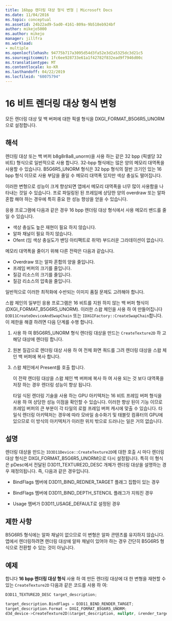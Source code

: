```yaml
---
title: 16bpp 렌더링 대상 형식 변형 | Microsoft Docs
ms.date: 11/04/2016
ms.topic: conceptual
ms.assetid: 24b22ad9-5ad0-4161-809a-9b518eb924bf
author: mikejo5000
ms.author: mikejo
manager: jillfra
ms.workload:
- multiple
ms.openlocfilehash: 94775b717a3095d54d3fa52e3d2a5325dc3d21c5
ms.sourcegitcommit: 1fc6ee928733e61a1f42782f832ead9f7946d00c
ms.translationtype: MT
ms.contentlocale: ko-KR
ms.lasthandoff: 04/22/2019
ms.locfileid: "60075794"
---
```

# <a name="16-bpp-render-target-format-variant"></a>16 비트 렌더링 대상 형식 변형
모든 렌더링 대상 및 백 버퍼에 대한 픽셀 형식을 DXGI_FORMAT_B5G6R5_UNORM으로 설정합니다.

## <a name="interpretation"></a>해석
 렌더링 대상 또는 백 버퍼 b8g8r8a8_unorm)을 사용 하는 같은 32 bpp (픽셀당 32 비트) 형식으로 일반적으로 사용 합니다. 32-bpp 형식에는 많은 양의 메모리 대역폭을 사용할 수 있습니다. B5G6R5_UNORM 형식은 32 bpp 형식의 절반 크기인 있는 16 bpp 형식 이므로 사용 부담을 줄일 수 메모리 대역폭 있지만 색상 충실도 떨어집니다.

 이러한 변형으로 성능이 크게 향상되면 앱에서 메모리 대역폭을 너무 많이 사용함을 나타내는 것일 수 있습니다. 프로 파일링된 된 프레임에 상당한 양의 overdraw 또는 알파 혼합 해야 하는 경우에 특히 중요 한 성능 향상을 얻을 수 있습니다.

응용 프로그램에 다음과 같은 경우 16 bpp 렌더링 대상 형식에서 사용 메모리 밴드를 줄일 수 있습니다.
- 색상 충실도 높은 재현이 필요 하지 않습니다.
- 알파 채널이 필요 하지 않습니다.
- Ofent (임 색상 충실도가 밴딩 아티팩트로 취약) 부드러운 그라데이션이 없습니다.

메모리 대역폭을 줄이기 위해 다른 전략은 다음과 같습니다.
- Overdraw 또는 알파 혼합의 양을 줄입니다.
- 프레임 버퍼의 크기를 줄입니다.
- 질감 리소스의 크기를 줄입니다.
- 질감 리소스의 압축을 줄입니다.

일반적으로 이러한 최적화에 수반되는 이미지 품질 문제도 고려해야 합니다.

스왑 체인의 일부인 응용 프로그램은 16 비트를 지원 하지 않는 백 버퍼 형식이 (DXGI_FORMAT_B5G6R5_UNORM). 이러한 스왑 체인을 사용 하 여 만들어집니다 `D3D11CreateDeviceAndSwapChain` 또는 `IDXGIFactory::CreateSwapChain`합니다. 이 제한을 해결 하려면 다음 단계를 수행 합니다.
1. 사용 하 여 B5G6R5_UNORM 형식 렌더링 대상을 만드는 `CreateTexture2D` 하 고 해당 대상에 렌더링 합니다.
2. 원본 질감으로 렌더링 대상 사용 하 여 전체 화면 쿼드를 그려 렌더링 대상을 스왑 체인 백 버퍼에 복사 합니다.
3. 스왑 체인에서 Present를 호출 합니다.

   이 전략 렌더링 대상을 스왑 체인 백 버퍼에 복사 하 여 사용 되는 것 보다 대역폭을 저장 하는 경우 렌더링 성능이 향상 됩니다.

   타일 식된 렌더링 기술을 사용 하는 GPU 아키텍처는 16 비트 프레임 버퍼 형식을 사용 하 여 상당한 성능 이점을 확인할 수 있습니다. 이러한 향상 된이 기능 이므로 프레임 버퍼의 큰 부분이 각 타일의 로컬 프레임 버퍼 캐시에 맞출 수 있습니다. 타일식 렌더링 아키텍처는 경우에 따라 모바일 송수화기 및 태블릿 컴퓨터의 GPU에 있으므로 이 방식의 아키텍처가 이러한 위치 밖으로 드러나는 일은 거의 없습니다.

## <a name="remarks"></a>설명
 렌더링 대상을 만드는 `ID3D11Device::CreateTexture2D`에 대한 호출 시 마다 렌더링 대상 형식은 DXGI_FORMAT_B5G6R5_UNORM으로 다시 설정됩니다. 특히 이 형식은 pDesc에서 전달된 D3D11_TEXTURE2D_DESC 개체가 렌더링 대상을 설명하는 경우 재정의됩니다. 즉, 다음과 같은 경우입니다.

- BindFlags 멤버에 D3D11_BIND_REDNER_TARGET 플래그 집합이 있는 경우

- BindFlags 멤버에 D3D11_BIND_DEPTH_STENCIL 플래그가 지워진 경우

- Usage 멤버가 D3D11_USAGE_DEFAULT로 설정된 경우

## <a name="restrictions-and-limitations"></a>제한 사항
 B5G6R5 형식에는 알파 채널이 없으므로 이 변형은 알파 콘텐츠를 유지하지 않습니다. 앱에서 렌더링하려면 렌더링 대상에 알파 채널이 있어야 하는 경우 간단히 B5G6R5 형식으로 전환할 수 있는 것이 아닙니다.

## <a name="example"></a>예제
 합니다 **16 bpp 렌더링 대상 형식** 사용 하 여 만든 렌더링 대상에 대 한 변형을 재현할 수 있는 `CreateTexture2D` 다음과 같은 코드를 사용 하 여:

```cpp
D3D11_TEXTURE2D_DESC target_description;

target_description.BindFlags = D3D11_BIND_RENDER_TARGET;
target_description.Format = DXGI_FORMAT_B5G6R5_UNORM;
d3d_device->CreateTexture2D(&target_description, nullptr, &render_target);
```
